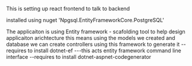 This is setting up react frontend to talk to backend

installed using nuget 'Npgsql.EntityFrameworkCore.PostgreSQL'

The applicaiton is using Entity framework - scafolding tool to help design applicaiton arichtecture
    this means using the models we created and database we can create controllers using this framework to generate it 
    --requires to install dotnet-ef ---this acts entity framework command line interface
    --requires to install dotnet-aspnet-codegenerator 